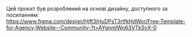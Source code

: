 Цей проєкт був розроблений на основі дизайну, доступного за посиланням: https://www.figma.com/design/Hjft3iHuDPsT3rtfkHdWor/Free-Template-for-Agency-Website--Community-?t=AYgnmlWo63VTkSvX-0
